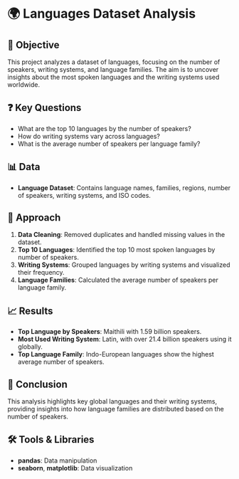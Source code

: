 # 🌍 Languages Dataset Analysis

## 📝 Objective
This project analyzes a dataset of languages, focusing on the number of speakers, writing systems, and language families. The aim is to uncover insights about the most spoken languages and the writing systems used worldwide.

## ❓ Key Questions
- What are the top 10 languages by the number of speakers?
- How do writing systems vary across languages?
- What is the average number of speakers per language family?

## 📊 Data
- **Language Dataset**: Contains language names, families, regions, number of speakers, writing systems, and ISO codes.

## 🧠 Approach
1. **Data Cleaning**: Removed duplicates and handled missing values in the dataset.
2. **Top 10 Languages**: Identified the top 10 most spoken languages by number of speakers.
3. **Writing Systems**: Grouped languages by writing systems and visualized their frequency.
4. **Language Families**: Calculated the average number of speakers per language family.

## 📈 Results
- **Top Language by Speakers**: Maithili with 1.59 billion speakers.
- **Most Used Writing System**: Latin, with over 21.4 billion speakers using it globally.
- **Top Language Family**: Indo-European languages show the highest average number of speakers.

## 🚀 Conclusion
This analysis highlights key global languages and their writing systems, providing insights into how language families are distributed based on the number of speakers.

## 🛠️ Tools & Libraries
- **pandas**: Data manipulation
- **seaborn**, **matplotlib**: Data visualization
